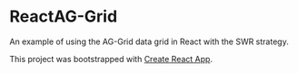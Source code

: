 # ReactAG-Grid

An example of using the AG-Grid data grid in React with the SWR strategy.

This project was bootstrapped with [Create React App](https://github.com/facebook/create-react-app).
